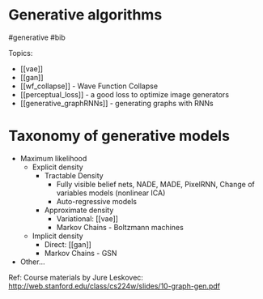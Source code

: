 # Generative algorithms

#generative #bib

Topics:
* [[vae]]
* [[gan]]
* [[wf_collapse]] - Wave Function Collapse
* [[perceptual_loss]] - a good loss to optimize image generators
* [[generative_graphRNNs]] - generating graphs with RNNs

# Taxonomy of generative models

* Maximum likelihood
    * Explicit density
        * Tractable Density
            * Fully visible belief nets, NADE, MADE, PixelRNN, Change of variables models (nonlinear ICA)
            * Auto-regressive models
        * Approximate density
            * Variational: [[vae]]
            * Markov Chains - Boltzmann machines
    * Implicit density
        * Direct: [[gan]]
        * Markov Chains - GSN
* Other…

Ref: Course materials by Jure Leskovec:
http://web.stanford.edu/class/cs224w/slides/10-graph-gen.pdf